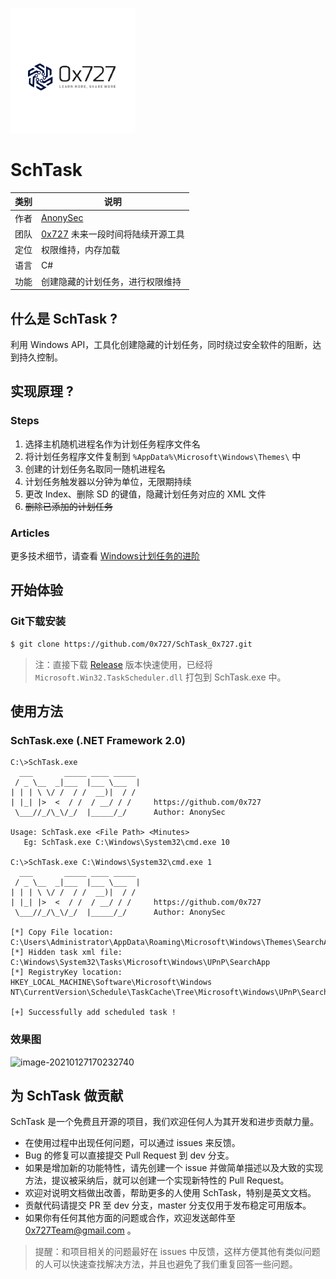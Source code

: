 
![logo](./imgs/logo.png)

# SchTask

| 类别 | 说明 |
| ---- | --- |
| 作者 | [AnonySec](https://github.com/An0nysec) |
| 团队 | [0x727](https://github.com/0x727) 未来一段时间将陆续开源工具 |
| 定位 | 权限维持，内存加载 |
| 语言 | C# |
| 功能 | 创建隐藏的计划任务，进行权限维持 |

## 什么是 SchTask ?

利用 Windows API，工具化创建隐藏的计划任务，同时绕过安全软件的阻断，达到持久控制。

## 实现原理 ?

### Steps

1. 选择主机随机进程名作为计划任务程序文件名
2. 将计划任务程序文件复制到 `%AppData%\Microsoft\Windows\Themes\` 中
3. 创建的计划任务名取同一随机进程名
4. 计划任务触发器以分钟为单位，无限期持续
5. 更改 Index、删除 SD 的键值，隐藏计划任务对应的 XML 文件
6. ~~删除已添加的计划任务~~

### Articles

更多技术细节，请查看  [Windows计划任务的进阶](https://payloads.cn/2021/0805/advanced-windows-scheduled-tasks.html)

## 开始体验

### Git下载安装

```bash
$ git clone https://github.com/0x727/SchTask_0x727.git
```

> 注：直接下载 [Release](https://github.com/0x727/SchTask_0x727/releases/) 版本快速使用，已经将 `Microsoft.Win32.TaskScheduler.dll` 打包到 SchTask.exe 中。

## 使用方法

### SchTask.exe   (.NET Framework 2.0)

```
C:\>SchTask.exe
  ___       _____ ____ _____
 / _ \__  _|___  |___ \___  |
| | | \ \/ /  / /  __)|  / /
| |_| |>  <  / /  / __/ / /     https://github.com/0x727
 \___//_/\_\/_/  |_____/_/      Author: AnonySec

Usage: SchTask.exe <File Path> <Minutes>
   Eg: SchTask.exe C:\Windows\System32\cmd.exe 10

C:\>SchTask.exe C:\Windows\System32\cmd.exe 1
  ___       _____ ____ _____
 / _ \__  _|___  |___ \___  |
| | | \ \/ /  / /  __)|  / /
| |_| |>  <  / /  / __/ / /     https://github.com/0x727
 \___//_/\_\/_/  |_____/_/      Author: AnonySec

[*] Copy File location:
C:\Users\Administrator\AppData\Roaming\Microsoft\Windows\Themes\SearchApp.exe
[*] Hidden task xml file:
C:\Windows\System32\Tasks\Microsoft\Windows\UPnP\SearchApp
[*] RegistryKey location:
HKEY_LOCAL_MACHINE\Software\Microsoft\Windows NT\CurrentVersion\Schedule\TaskCache\Tree\Microsoft\Windows\UPnP\SearchApp

[+] Successfully add scheduled task !
```

### 效果图

![image-20210127170232740](./imgs/SchTask.gif)

## 为 SchTask 做贡献

SchTask 是一个免费且开源的项目，我们欢迎任何人为其开发和进步贡献力量。

- 在使用过程中出现任何问题，可以通过 issues 来反馈。
- Bug 的修复可以直接提交 Pull Request 到 dev 分支。
- 如果是增加新的功能特性，请先创建一个 issue 并做简单描述以及大致的实现方法，提议被采纳后，就可以创建一个实现新特性的 Pull Request。
- 欢迎对说明文档做出改善，帮助更多的人使用 SchTask，特别是英文文档。
- 贡献代码请提交 PR 至 dev 分支，master 分支仅用于发布稳定可用版本。
- 如果你有任何其他方面的问题或合作，欢迎发送邮件至 0x727Team@gmail.com 。

> 提醒：和项目相关的问题最好在 issues 中反馈，这样方便其他有类似问题的人可以快速查找解决方法，并且也避免了我们重复回答一些问题。
